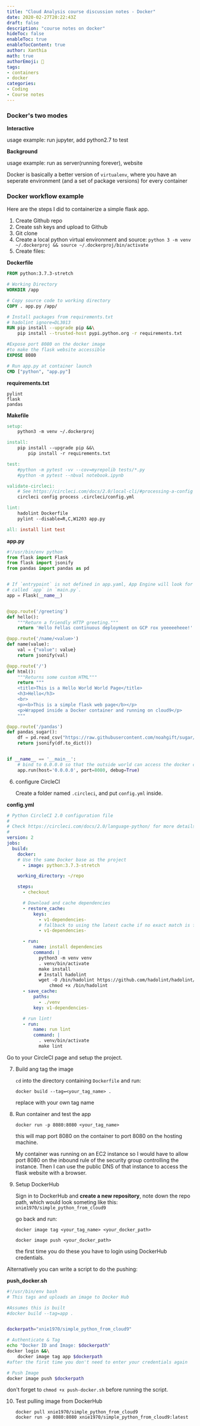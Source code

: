 ```yaml
---
title: "Cloud Analysis course discussion notes - Docker"
date: 2020-02-27T20:22:43Z
draft: false
description: "course notes on docker"
hideToc: false
enableToc: true
enableTocContent: true
author: Xanthia
math: true
authorEmoji: 🐹
tags:
- containers
- docker
categories:
- Coding
- Course notes
---
```


### Docker's two modes
**Interactive**

usage example: run jupyter, add python2.7 to test

**Background**

usage example: run as server(running forever), website


Docker is basically a better version of `virtualenv`, where you have an seperate environment (and a set of package versions) for every container

### Docker workflow example
Here are the steps I did to containerize a simple flask app.
1. Create Github repo
2. Create ssh keys and upload to Github
3. Git clone
4. Create a local python virtual environment and source: ```python 3 -m venv ~/.dockerproj && source ~/.dockerproj/bin/activate```
5. Create files:

**Dockerfile**
```Dockerfile
FROM python:3.7.3-stretch

# Working Directory
WORKDIR /app

# Copy source code to working directory
COPY . app.py /app/

# Install packages from requirements.txt
# hadolint ignore=DL3013
RUN pip install --upgrade pip &&\
    pip install --trusted-host pypi.python.org -r requirements.txt

#Expose port 8080 on the docker image
#to make the flask website accessible
EXPOSE 8080

# Run app.py at container launch
CMD ["python", "app.py"]
```

**requirements.txt**
```
pylint
flask
pandas
```

**Makefile**
```Makefile
setup:
	python3 -m venv ~/.dockerproj

install:
	pip install --upgrade pip &&\
		pip install -r requirements.txt

test:
	#python -m pytest -vv --cov=myrepolib tests/*.py
	#python -m pytest --nbval notebook.ipynb

validate-circleci:
	# See https://circleci.com/docs/2.0/local-cli/#processing-a-config
	circleci config process .circleci/config.yml

lint:
	hadolint Dockerfile 
	pylint --disable=R,C,W1203 app.py

all: install lint test
```

**app.py**
```python
#!/usr/bin/env python
from flask import Flask
from flask import jsonify
from pandas import pandas as pd


# If `entrypoint` is not defined in app.yaml, App Engine will look for an app
# called `app` in `main.py`.
app = Flask(__name__)


@app.route('/greeting')
def hello():
    """Return a friendly HTTP greeting."""
    return 'Hello Fellas continuous deployment on GCP rox yeeeeeheee!'

@app.route('/name/<value>')
def name(value):
    val = {"value": value}
    return jsonify(val)

@app.route('/')
def html():
    """Returns some custom HTML"""
    return """
    <title>This is a Hello World World Page</title>
    <h3>Hello</h3>
    <br>
    <p><b>This is a simple flask web page</b></p>
    <p>Wrapped inside a Docker container and running on cloud9</p>
    """

@app.route('/pandas')
def pandas_sugar():
    df = pd.read_csv("https://raw.githubusercontent.com/noahgift/sugar/master/data/education_sugar_cdc_2003.csv")
    return jsonify(df.to_dict())


if __name__ == '__main__':
    # bind to 0.0.0.0 so that the outside world can access the docker container
    app.run(host='0.0.0.0', port=8080, debug=True)

```

6. configure CircleCI

    Create a folder named ```.circleci```, and put ```config.yml``` inside.

**config.yml**
```yml
# Python CircleCI 2.0 configuration file
#
# Check https://circleci.com/docs/2.0/language-python/ for more details
#
version: 2
jobs:
  build:
    docker:
    # Use the same Docker base as the project
      - image: python:3.7.3-stretch

    working_directory: ~/repo

    steps:
      - checkout

      # Download and cache dependencies
      - restore_cache:
          keys:
            - v1-dependencies-
            # fallback to using the latest cache if no exact match is found
            - v1-dependencies-

      - run:
          name: install dependencies
          command: |
            python3 -m venv venv
            . venv/bin/activate
            make install
            # Install hadolint
            wget -O /bin/hadolint https://github.com/hadolint/hadolint/releases/download/v1.17.5/hadolint-Linux-x86_64 &&\
                chmod +x /bin/hadolint
      - save_cache:
          paths:
            - ./venv
          key: v1-dependencies-

      # run lint!
      - run:
          name: run lint
          command: |
            . venv/bin/activate
            make lint
```
    
Go to your CircleCI page and setup the project.


7. Build ang tag the image

    ```cd``` into the directory containing ```Dockerfile``` and run:
    
    ```docker build --tag=<your_tag_name> .``` 
    
    replace with your own tag name
    
8. Run container and test the app

    ```docker run -p 8080:8080 <your_tag_name>```
    
    this will map port 8080 on the container to port 8080 on the hosting machine.
    
    My container was running on an EC2 instance so I would have to allow port 8080 on the inbound rule of the security group controlling the instance. Then I can use the public DNS of that instance to access the flask website with a browser.
    

9. Setup DockerHub 

    Sign in to DockerHub and **create a new repository**, note down the repo path, which would look someting like this: ```xnie1970/simple_python_from_cloud9```
    
    go back and run:
    
    ```docker image tag <your_tag_name> <your_docker_path>```
    
    ```docker image push <your_docker_path> ```
    
    the first time you do these you have to login using DockerHub credentials.
    
Alternatively you can write a script to do the pushing:
    
**push_docker.sh**
```bash
#!/usr/bin/env bash
# This tags and uploads an image to Docker Hub

#Assumes this is built
#docker build --tag=app .


dockerpath="xnie1970/simple_python_from_cloud9"

# Authenticate & Tag
echo "Docker ID and Image: $dockerpath"
docker login &&\
    docker image tag app $dockerpath
#after the first time you don't need to enter your credentials again

# Push Image
docker image push $dockerpath
```
don't forget to ```chmod +x push-docker.sh``` before running the script.

10. Test pulling image from DockerHub

    ```
    docker pull xnie1970/simple_python_from_cloud9
    docker run -p 8080:8080 xnie1970/simple_python_from_cloud9:latest
    ```